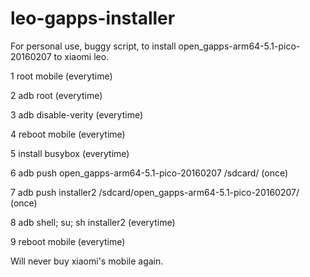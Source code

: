 # leo-gapps-installer
For personal use, buggy script, to install open_gapps-arm64-5.1-pico-20160207 to xiaomi leo.

1 root mobile (everytime)

2 adb root (everytime)

3 adb disable-verity (everytime)

4 reboot mobile (everytime)

5 install busybox (everytime)

6 adb push open_gapps-arm64-5.1-pico-20160207 /sdcard/ (once)

7 adb push installer2 /sdcard/open_gapps-arm64-5.1-pico-20160207/ (once)

8 adb shell; su; sh installer2 (everytime)

9 reboot mobile (everytime)

Will never buy xiaomi's mobile again.
